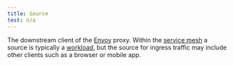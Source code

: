 ```yaml
---
title: Source
test: n/a
---
```


The downstream client of the [Envoy](/es/docs/reference/glossary/#envoy) proxy.
Within the [service mesh](/es/docs/reference/glossary/#service-mesh) a source is typically a
[workload](/es/docs/reference/glossary/#workload), but the source for ingress traffic may include other clients such as a
browser or mobile app.
